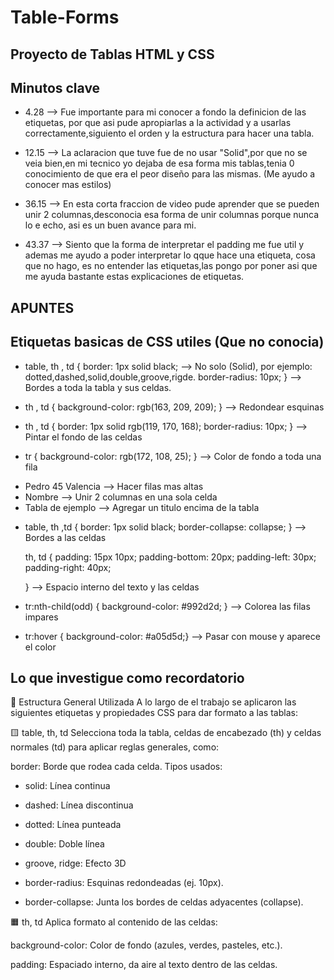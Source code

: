 # Table-Forms
## Proyecto de Tablas HTML y CSS

## Minutos clave

- 4.28 --> Fue importante para mi conocer a fondo la definicion de las etiquetas, por que asi pude apropiarlas a la actividad y a usarlas correctamente,siguiento el orden y la estructura para hacer una tabla.

- 12.15 --> La aclaracion que tuve fue de no usar "Solid",por que no se veia bien,en mi tecnico yo dejaba de esa forma mis tablas,tenia 0 conocimiento de que era el peor diseño para las mismas. (Me ayudo a conocer mas estilos)

- 36.15 --> En esta corta fraccion de video pude aprender que se pueden unir 2 columnas,desconocia esa forma de unir columnas porque nunca lo e echo, asi es un buen avance para mi.

- 43.37 --> Siento que la forma de interpretar el padding me fue util y ademas me ayudo a poder interpretar lo qque hace una etiqueta, cosa que no hago, es no entender las etiquetas,las pongo por poner asi que me ayuda bastante estas explicaciones de etiquetas.

## APUNTES
## Etiquetas basicas de CSS utiles (Que no conocia)

- table, th , td {
        border: 1px solid black; --> No solo (Solid), por ejemplo: dotted,dashed,solid,double,groove,rigde.
        border-radius: 10px;
       } --> Bordes a toda la tabla y sus celdas.

- th , td {
        background-color: rgb(163, 209, 209);
       } --> Redondear esquinas 

- th , td {
        border: 1px solid rgb(119, 170, 168);
         border-radius: 10px;
        } --> Pintar el fondo de las celdas 

- tr {
            background-color: rgb(172, 108, 25);
        } --> Color de fondo a toda una fila

- <tr style="height: 200px;">
                        <td>Pedro</td>
                        <td>45</td>
                        <td>Valencia</td>
                    </tr> --> Hacer filas mas altas         

- <th colspan="2">Nombre</th> --> Unir 2 columnas en una sola celda 

- <caption>Tabla de ejemplo</caption> --> Agregar un titulo encima de la tabla

- table, th ,td {
        border: 1px solid black;
        border-collapse: collapse;
    } --> Bordes a las celdas 

    th, td {
        padding: 15px 10px;
        padding-bottom: 20px;
        padding-left: 30px;
        padding-right: 40px;

    } --> Espacio interno del texto y las celdas 

- tr:nth-child(odd) {
            background-color: #992d2d;
        } --> Colorea las filas impares

- tr:hover {
            background-color: #a05d5d;} --> Pasar con mouse y aparece el color


## Lo que investigue como recordatorio 

🔧 Estructura General Utilizada
A lo largo de el trabajo se aplicaron las siguientes etiquetas y propiedades CSS para dar formato a las tablas:

🟨 table, th, td
Selecciona toda la tabla, celdas de encabezado (th) y celdas normales (td) para aplicar reglas generales, como:

border: Borde que rodea cada celda. Tipos usados:

- solid: Línea continua

- dashed: Línea discontinua

- dotted: Línea punteada

- double: Doble línea

- groove, ridge: Efecto 3D

- border-radius: Esquinas redondeadas (ej. 10px).

- border-collapse: Junta los bordes de celdas adyacentes (collapse).

🟧 th, td
Aplica formato al contenido de las celdas:

background-color: Color de fondo (azules, verdes, pasteles, etc.).

padding: Espaciado interno, da aire al texto dentro de las celdas.



